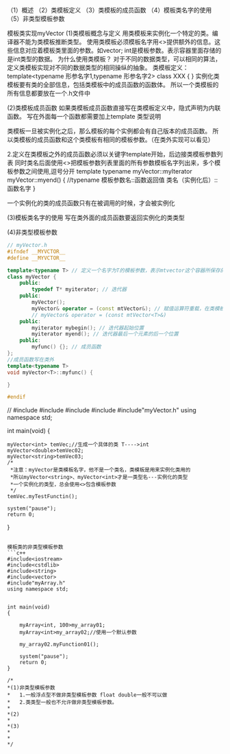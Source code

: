 （1）概述
（2）类模板定义
（3）类模板的成员函数
（4）模板类名字的使用
（5）非类型模板参数

模板类实现myVector
(1)类模板概念与定义
用类模板来实例化一个特定的类。编译器不能为类模板推断类型。
使用类模板必须模板名字用<>提供额外的信息。这些信息对应着模板类里面的参数。如vector<v1>;
int是模板参数。表示容器里面存储的是int类型的数据。
为什么使用类模板？
对于不同的数据类型，可以相同的算法，定义类模板实现对不同的数据类型的相同操纵的抽象。
类模板定义：
template<typename 形参名字1,typename 形参名字2>
class XXX
{
}
实例化类模板要有类的全部信息，包括类模板中的成员函数的函数体。
所以一个类模板的所有信息都要放在一个.h文件中

(2)类模板成员函数
如果类模板成员函数直接写在类模板定义中，隐式声明为内联函数。
写在外面每一个函数都需要加上template 类型说明

类模板一旦被实例化之后，那么模板的每个实例都会有自己版本的成员函数。
所以类模板的成员函数和这个类模板有相同的模板参数。（在类外实现可以看见）

2.定义在类模板之外的成员函数必须以关键字template开始，后边接类模板参数列表
同时类名后面使用<>把模板参数列表里面的所有参数模板名字列出来，多个模板参数之间使用,逗号分开
template
typename myVector::myIterator myVector::myend()
{
//typename 模板参数名::函数返回值 类名（实例化后）::函数名字
}

一个实例化的类的成员函数只有在被调用的时候，才会被实例化

(3)模板类名字的使用
写在类外面的成员函数要返回实例化的类类型

(4)非类型模板参数
```c++
// myVector.h
#ifndef __MYVCTOR__
#define __MYVCTOR__

template<typename T> // 定义一个名字为T的模板参数，表示mtvector这个容器所保存的元素类型
class myVector {
    public:
        typedef T* myiterator; // 迭代器
    public:
        myVector();
        myVector& operator = (const mtVector&); // 赋值运算符重载，在类模板内部使用模板名并不需要提供模板参数（当然，想使用也可以）
        // myVector& operator = (const mtVector<T>&)
    public:
        myiterator mybegin(); // 迭代器起始位置
        myiterator myend(); // 迭代器最后一个元素的后一个位置
    public:
        myfunc() {}; // 成员函数
};
//成员函数写在类外
template<typename T>
void myVector<T>::myfunc() {

}

#endif
```
// 
#include<iostream>
#include<cstdlib>
#include<string>
#include<vector>
#include"myVector.h"
using namespace std;

int main(void)
{

	myVector<int> temVec;//生成一个具体的类 T---->int
	myVector<double>temVec02;
	myVector<string>temVec03;
	/*
	 *注意：myVector是类模板名字，他不是一个类名，类模板是用来实例化类用的
	 *所以myVector<string>、myVector<int>才是一类型名---实例化的类型
	 *一个实例化的类型，总会使用<>包含模板参数
	 */
	temVec.myTestFunctin();
	
	system("pause");
	return 0;
}

```

模板类的非类型模板参数
```c++
#include<iostream>
#include<cstdlib>
#include<string>
#include<vector>
#include"myArray.h"
using namespace std;


int main(void)
{

	myArray<int, 100>my_array01;
	myArray<int>my_array02;//使用一个默认参数

	my_array02.myFunction01();
	
	system("pause");
	return 0;
}

/*
*(1)非类型模板参数
*	1.一般浮点型不做非类型模板参数 float double一般不可以做
*	2.类类型一般也不允许做非类型模板参数。
*
*(2)
*
*(3)
*
*
*/
```